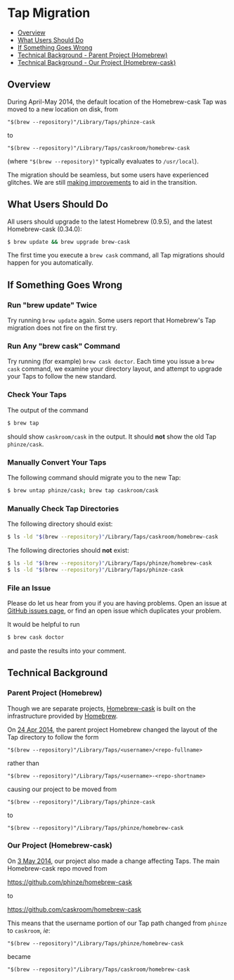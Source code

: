 # Tap Migration

 * [Overview](#overview)
 * [What Users Should Do](#what-users-should-do)
 * [If Something Goes Wrong](#if-something-goes-wrong)
 * [Technical Background - Parent Project (Homebrew)](#parent-project-homebrew)
 * [Technical Background - Our Project (Homebrew-cask)](#our-project-homebrew-cask)

## Overview

During April-May 2014, the default location of the Homebrew-cask Tap was
moved to a new location on disk, from

	"$(brew --repository)"/Library/Taps/phinze-cask

to

	"$(brew --repository)"/Library/Taps/caskroom/homebrew-cask

(where `"$(brew --repository)"` typically evaluates to `/usr/local`).

The migration should be seamless, but some users have experienced glitches.
We are still [making improvements](https://github.com/caskroom/homebrew-cask/pull/4169) to aid in the transition.

## What Users Should Do

All users should upgrade to the latest Homebrew (0.9.5), and the latest
Homebrew-cask (0.34.0):

```bash
$ brew update && brew upgrade brew-cask
```

The first time you execute a `brew cask` command, all Tap migrations
should happen for you automatically.

## If Something Goes Wrong

### Run "brew update" Twice

Try running `brew update` again.  Some users report that Homebrew's Tap
migration does not fire on the first try.

### Run Any "brew cask" Command

Try running (for example) `brew cask doctor`.  Each time you issue a `brew
cask` command, we examine your directory layout, and attempt to upgrade your
Taps to follow the new standard.

### Check Your Taps

The output of the command

```bash
$ brew tap
```

should show `caskroom/cask` in the output.  It should **not** show the
old Tap `phinze/cask`.

### Manually Convert Your Taps

The following command should migrate you to the new Tap:

```bash
$ brew untap phinze/cask; brew tap caskroom/cask
```

### Manually Check Tap Directories

The following directory should exist:

```bash
$ ls -ld "$(brew --repository)"/Library/Taps/caskroom/homebrew-cask
```

The following directories should **not** exist:

```bash
$ ls -ld "$(brew --repository)"/Library/Taps/phinze/homebrew-cask
$ ls -ld "$(brew --repository)"/Library/Taps/phinze-cask
```

### File an Issue

Please do let us hear from you if you are having problems. Open an issue at
[GitHub issues page](https://github.com/caskroom/homebrew-cask/issues?state=open),
or find an open issue which duplicates your problem.

It would be helpful to run

```bash
$ brew cask doctor
```

and paste the results into your comment.

## Technical Background

### Parent Project (Homebrew)

Though we are separate projects, [Homebrew-cask](http://caskroom.io) is
built on the infrastructure provided by [Homebrew](http://brew.sh).

On [24 Apr 2014](https://github.com/Homebrew/homebrew/commit/e07584e3fbdc88327bafe23b9c40c904d0fff0a1), the parent project Homebrew changed the layout of
the Tap directory to follow the form

	"$(brew --repository)"/Library/Taps/<username>/<repo-fullname>

rather than

	"$(brew --repository)"/Library/Taps/<username>-<repo-shortname>

causing our project to be moved from

	"$(brew --repository)"/Library/Taps/phinze-cask

to

	"$(brew --repository)"/Library/Taps/phinze/homebrew-cask

### Our Project (Homebrew-cask)

On [3 May 2014](https://github.com/caskroom/homebrew-cask/pull/4163), our
project also made a change affecting Taps.  The main Homebrew-cask repo
moved from

https://github.com/phinze/homebrew-cask

to

https://github.com/caskroom/homebrew-cask

This means that the username portion of our Tap path changed from `phinze`
to `caskroom`, *ie*:

	"$(brew --repository)"/Library/Taps/phinze/homebrew-cask

became

	"$(brew --repository)"/Library/Taps/caskroom/homebrew-cask
